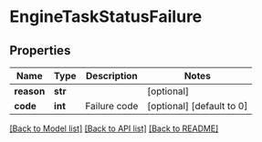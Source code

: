 # EngineTaskStatusFailure

## Properties
Name | Type | Description | Notes
------------ | ------------- | ------------- | -------------
**reason** | **str** |  | [optional] 
**code** | **int** | Failure code | [optional] [default to 0]

[[Back to Model list]](../README.md#documentation-for-models) [[Back to API list]](../README.md#documentation-for-api-endpoints) [[Back to README]](../README.md)


